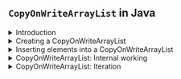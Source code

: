 ## `CopyOnWriteArrayList` in Java

<details>
<summary>Introduction</summary>

Discussion of thread-safe lists.

Topics:
- Creating a `CopyOnWriteArrayLists`
    - Using the no-arg constructor
    - Using an existing array
    - Using an existing Collection
- Inserting elements into a `CopyOnWriteArrayLists`
    - Using the `add(E e)` method
    - Using the `add(int index, E element)` method
    - Using the `addAll(Collection c)` method
    - Using the `addIfAbsent(E e)` method
    - Using the `addAllAbsent(Collection c)` method


The `ArrayList` and `LinkedList` data structures are not thread-safe.

This means that, while working in an environment where multiple threads are simultaneously adding or removing elements from a list, `ArrayList` and `LinkedList` may not work as intended.
If a thread is iterating over a list and, in the meantime, another thread tries to add an element to the list, then `ConcurrentModificationException` will be thrown.

There are a few options available to use a list in a multithreaded environment. 2 are listed below:
- `Vector`: A legacy class in which all the methods are synchronized.
  Since for each operation, such as add or remove, the entire list is locked, it is slow; hence, it is no longer used.
- `Collections.synchronizedList()`: The problem with this method is that it also locks the entire list for each operation.
  So, there is no performance benefit.

To overcome issues with the 2 options listed above, `CopyOnWriteArrayList` was introduced.
This is a thread-safe list with high performance. In this section, we'll focus on how it is used.

</details>


<details>
<summary>Creating a CopyOnWriteArrayList</summary>

There are three ways to create a `CopyOnWriteArrayList`:

#### Using the no-arg constructor

The default constructor does not take any argument and creates a `CopyOnWriteArrayList` of size zero.
`CopyOnWriteArrayList` has an `Object` array type field named array.

`private transient volatile Object[] array;`

When a list is created using this constructor, the array field is initialized with size zero.

```
public CopyOnWriteArrayList() {
    setArray(new Object[0]);
}

final void setArray(Object[] a) {
    array = a;
}
```

Below is the syntax to create a `CopyOnWriteArrayList` using the default constructor.

`List list = new CopyOnWriteArrayList();`

#### Using an existing array

A `CopyOnWriteArrayList` can also be created using an existing array.
First, a copy of the existing array is made using the `Arrays.copyOf()` method, and then the array variable is initialized with this copied array.

```
public CopyOnWriteArrayList(E[] toCopyIn) {
    setArray(Arrays.copyOf(toCopyIn, toCopyIn.length, Object[].class));
}
```

#### Using an existing `Collection`

A `CopyOnWriteArrayList` can also be created using an existing `Collection`.
An array is created using the elements of the passed `Collection`, and the array variable is initialized with this created array.

</details>


<details>
<summary>Inserting elements into a CopyOnWriteArrayList</summary>

#### Using the `add(E e)` method

The `add(E e)` method inserts an element at the end of the list.
If some other thread is iterating the list while a new element is getting added, then it will not throw `ConcurrentModificationException`.

<br />

#### Using the `add(int index, E element)` method

We can use this method if we want to add an element to a particular index.
The index provided should be greater than zero and less than or equal to the size of the list; otherwise, `IndexOutOfBoundsException` is thrown.
When an element is added at an index, the element currently at that position (if any), and any subsequent elements to the right, are shifted to the right.

<br />

#### Using the `addAll(Collection c)` method

The `addAll(Collection c)` method inserts all the elements present in the provided collection at the end of the list.
The elements are inserted in the same order as returned by the iterator of the passed collection.

<br />

#### Using the `addIfAbsent(E e)` method

The `addIfAbsent()` method adds an element at the end of the list only if the element is not present in the list.

<br />

#### Using the `addAllAbsent(Collection c)` method

This method appends all the specified `Collection` elements that are not already contained in this list, to the end of this list, in the order that the specified `Collection`'s iterator returns them.

</details>


<details>
<summary>CopyOnWriteArrayList: Internal working</summary>

Discussion of how `CopyOnWriteArrayList` provides thread-safety.

<blockquote>
<code>CopyOnWriteArrayList</code> is internally backed by an array.<br />
Throughout these sections, wherever the term <strong>backarray</strong> is used, it means the array in which all the elements added to the <code>CopyOnWriteArrayList</code> are maintained. 
</blockquote>

There is a `ReentrantLock` defined in the `CopyOnWriteArrayList` as shown below:

```
/** The lock protecting all mutators */
final transient ReentrantLock lock = new ReentrantLock();
```

When a new element is added in a `CopyOnWriteArrayList`, the following procedure takes place:

1. The thread that is adding the element acquires a lock on the lock object using the `lock.lock()` method.
   If some other thread tries to add an element to the list, then it will not get access.
2. The thread that has acquired the lock will then make the copy of the backarray.
   So as shown in the below snippet, a new array is created and all the elements from the backarray are added to this new array.
   The size of this new array is one more than the backarray.

   `Object[] newElements = Arrays.copyOf(elements, len + 1);`

3. The element that needs to be added will be added at the end of this newly copied array.

   `newElements[len] = e;`

4. Finally, the backarray will now be pointed to this new array and the lock will be released.
   In this way, a new element is added to the `CopyOnWriteArrayList` in a thread-safe manner.

   <img src="img/01.png" width="600" />

What would happen if one thread is trying to add an element to the list and the other is trying to remove an element from the list?
When a thread tries to read an element from the list, it will refer to the backarray.
Multiple threads can read the data from the list without locking.
It is only when adding an element that a lock is required, and the backarray should be copied.
So, `CopyOnWriteArrayList` is ideal for situations where add operations are minimal, and there are mostly read operations.

It is also important to understand why a copy of the backarray is made when an element is added and why just acquiring the lock is not sufficient as it will stop other threads from adding at the same time.

The reason for copying the `backarray` is to make traversal synchronized.
This is a bit difficult to understand, so it should be explained via example.
But prior to that, let's define one more term to help understand the example.
We already know that `backarray` means the array that contains the elements added to the `CopyOnWriteArrayList`.
The array obtained by copying the `backarray` will be called `copiedarray`.

Let's say we have created a `CopyOnWriteArrayList` that has five elements.
So, the size of the `backarray` is five.

There is a thread, `thread1`, that wants to iterate our list. This thread will create an iterator.
The returned iterator provides a snapshot of the state of the list when the iterator was constructed.

The `thread1` is iterating the array, and in the meantime, another thread, `thread2`, comes to add an element to the list.
If this thread adds the element to the `backarray`, then `ConcurrentModificationException` will be thrown.
To avoid this, `thread2` will create a copy of the `backarray`, and then it will add the new element to this copied array.

The `thread1` will complete its iteration, but it will not be able to see the newly added element.
Now, if a new thread, `thread3`, wants to iterate the list, then it will again create the iterator.
And this time it will get the snapshot of the `backarray`, which has six elements.

<blockquote>
Please note that when <code>CopyOnWriteArrayList</code> creates an iterator, the "snapshot" is a reference to its current array, not a copy of the array.
</blockquote>

</details>


<details>
<summary>CopyOnWriteArrayList: Iteration</summary>

How to iterate over a `CopyOnWriteArrayList`.

- Iteration using `forEach()`
- Iteration using `iterator()`

### Iteration using `forEach()`

We can use the `forEach(Consumer<? super E> action)` method to iterate over a `CopyOnWriteArrayList`.
The method was added in Java 8 and takes a lambda expression of type `Consumer` as the parameter.

```java
import java.util.List;
import java.util.concurrent.CopyOnWriteArrayList;

public class CopyOnWriteArrayListDemo {
    
    public static void main(String[] args) {
        List<String> list = new CopyOnWriteArrayList<>();
        list.add("Apple");
        list.add("Banana");
        list.add("Orange");
    }
    
}
```

### Iteration using `iterator()`

The `iterator()` method returns as iterator that provides a snapshot of the state of the list when the iterator was constructed.
No synchronization is needed while traversing the iterator because the iteration is being done on a snapshot.

If after creating an iterator, an element is added to the `ArrayList`, then `ConcurrentModificationException` is thrown.
This is not the case with `CopyOnWriteArrayList` because the addition of elements takes place on the copy and not the actual array.
But the iterator will be able to access only the elements which were present at the time of the creation of the iterator.
Let's understand this further through an example.

```java
import java.util.Iterator;
import java.util.List;
import java.util.concurrent.CopyOnWriteArrayList;

public class CopyOnWriteArrayListDemo {
    
    public static void main(String[] args) {
        List<String> list = new CopyOnWriteArrayList<>();
        list.add("Apple");
        list.add("Banana");
        list.add("Orange");
        
        // Create an iterator
        Iterator<String> itr = list.iterator();
        // Add elements after creating the iterator. ConcurrentModificationException will not be thrown.
        list.add("Papaya");
        
        // Iterating the list via the iterator that was created earlier. "Papaya" will not be present.
        while (itr.hasNext()) {
            System.out.println(itr.next());
        }

        System.out.println("Again getting the iterator");
        // Again getting the iterator. This time "Papaya" will be present.
        itr = list.iterator();
        while (itr.hasNext()) {
            System.out.println(itr.next());
        }
    }
    
}
```

There is one interesting thing about this iterator that makes it different from other iterator implementations such as those of `ArrayList` or `LinkedList`.
The iterator returned by the `iterator()` method of the `CopyOnWriteArrayList` class does not support the `remove()` method.
If we want to delete an element from the `ArrayList` while iterating, then we should use the iterator's `remove()` method.
This isn't the case for a `CopyOnWriteArrayList`.

In `CopyOnWriteArrayList` we can directly remove the element from the list while iterating and `ConcurrentModificationException` will not be thrown as shown in the below example.

> The reason for this is that we are iterating over a snapshot of the `List` but when we remove an element, it is removed from the copy of the `List`.
> So no `ConcurrentModificationException` is thrown.

```java
import java.util.Iterator;
import java.util.List;
import java.util.concurrent.CopyOnWriteArrayList;

public class CopyOnWriteArrayListDemo {
    
    public static void main(String[] args) {
        List<String> list = new CopyOnWriteArrayList<>();
        list.add("Apple");
        list.add("Banana");
        list.add("Orange");
        
        // Create an iterator
        Iterator<String> itr = list.iterator();
        
        while (itr.hasNext()) {
            System.out.println(itr.next());
            list.remove("Orange");
        }
        System.out.println("Again creating the iterator");
        // Create an iterator
        itr = list.iterator();
        
        while (itr.hasNext()) {
            System.out.println(itr.next());
        }
    }
    
}
```

---

**Why does the iterator of `CopyOnWriteArrayList` lack a `remove()` method?**
1. It is not needed, since in a `CopyOnWriteArrayList` we can directly remove the element from the `List` without an exception being thrown.
2. If there was a `remove()` method in the `iterator()` then it will not be very useful. It will only remove the element from the snapshot that was created for iteration.
   The actual array that holds the data will not be changed.

</details>
